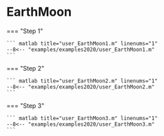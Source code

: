 # EarthMoon

=== "Step 1"

    ``` matlab title="user_EarthMoon1.m" linenums="1"
    --8<-- "examples/examples2020/user_EarthMoon1.m"
    ```

=== "Step 2"

    ``` matlab title="user_EarthMoon2.m" linenums="1"
    --8<-- "examples/examples2020/user_EarthMoon2.m"
    ```

=== "Step 3"

    ``` matlab title="user_EarthMoon3.m" linenums="1"
    --8<-- "examples/examples2020/user_EarthMoon3.m"
    ```

